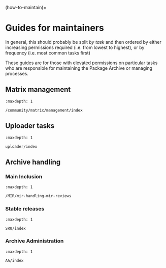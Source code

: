 (how-to-maintain)=
# Guides for maintainers

In general, this should probably be split *by task* and then ordered by either
increasing permissions required (i.e. from lowest to highest), or by
frequency (i.e. most common tasks first)

These guides are for those with elevated permissions on particular tasks who
are responsible for maintaining the Package Archive or managing processes.

## Matrix management

```{toctree}
:maxdepth: 1

/community/matrix/management/index
```

## Uploader tasks

```{toctree}
:maxdepth: 1

uploader/index
```

## Archive handling

### Main Inclusion

```{toctree}
:maxdepth: 1

/MIR/mir-handling-mir-reviews
```

### Stable releases

```{toctree}
:maxdepth: 1

SRU/index
```

### Archive Administration

```{toctree}
:maxdepth: 1

AA/index
```

